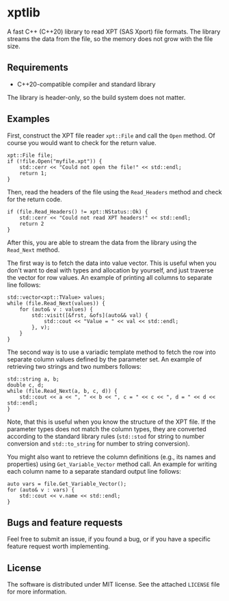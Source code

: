 # xptlib
A fast C++ (C++20) library to read XPT (SAS Xport) file formats. The library streams the data from the file, so the memory does not grow with the file size.

## Requirements

* C++20-compatible compiler and standard library

The library is header-only, so the build system does not matter.

## Examples

First, construct the XPT file reader `xpt::File` and call the `Open` method. Of course you would want to check for the return value.
```
xpt::File file;
if (!file.Open("myfile.xpt")) {
	std::cerr << "Could not open the file!" << std::endl;
	return 1;
}
```
Then, read the headers of the file using the `Read_Headers` method and check for the return code.
```
if (file.Read_Headers() != xpt::NStatus::Ok) {
	std::cerr << "Could not read XPT headers!" << std::endl;
	return 2
}
```
After this, you are able to stream the data from the library using the `Read_Next` method.

The first way is to fetch the data into value vector. This is useful when you don't want to deal with types and allocation by yourself, and just traverse the vector for row values. An example of printing all columns to separate line follows:
```
std::vector<xpt::TValue> values;
while (file.Read_Next(values)) {
	for (auto& v : values) {
		std::visit([&frst, &ofs](auto&& val) {
			std::cout << "Value = " << val << std::endl;
		}, v);
	}
}
```
The second way is to use a variadic template method to fetch the row into separate column values defined by the parameter set. An example of retrieving two strings and two numbers follows:
```
std::string a, b;
double c, d;
while (file.Read_Next(a, b, c, d)) {
	std::cout << a << ", " << b << ", c = " << c << ", d = " << d << std::endl;
}
```
Note, that this is useful when you know the structure of the XPT file. If the parameter types does not match the column types, they are converted according to the standard library rules (`std::stod` for string to number conversion and `std::to_string` for number to string conversion).

You might also want to retrieve the column definitions (e.g., its names and properties) using `Get_Variable_Vector` method call. An example for writing each column name to a separate standard output line follows:
```
auto vars = file.Get_Variable_Vector();
for (auto& v : vars) {
	std::cout << v.name << std::endl;
}
```

## Bugs and feature requests

Feel free to submit an issue, if you found a bug, or if you have a specific feature request worth implementing.

## License

The software is distributed under MIT license. See the attached `LICENSE` file for more information.
